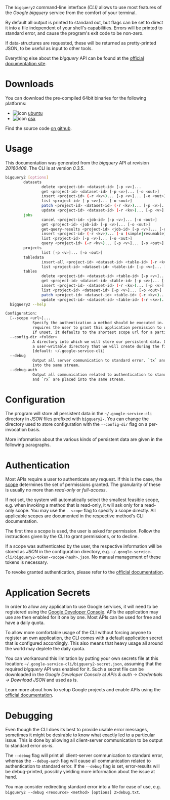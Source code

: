 <!---
DO NOT EDIT !
This file was generated automatically from 'src/mako/cli/README.md.mako'
DO NOT EDIT !
-->
The `bigquery2` command-line interface *(CLI)* allows to use most features of the *Google bigquery* service from the comfort of your terminal.

By default all output is printed to standard out, but flags can be set to direct it into a file independent of your shell's
capabilities. Errors will be printed to standard error, and cause the program's exit code to be non-zero.

If data-structures are requested, these will be returned as pretty-printed JSON, to be useful as input to other tools.

Everything else about the *bigquery* API can be found at the
[official documentation site](https://cloud.google.com/bigquery/).

# Downloads

You can download the pre-compiled 64bit binaries for the following platforms:

* ![icon](http://megaicons.net/static/img/icons_sizes/6/140/16/ubuntu-icon.png) [ubuntu](http://dl.byronimo.de/google.rs/cli/0.3.5/ubuntu/bigquery2.tar.gz)
* ![icon](http://hydra-media.cursecdn.com/wow.gamepedia.com/a/a2/Apple-icon-16x16.png?version=25ddd67ac3dd3b634478e3978b76cb74) [osx](http://dl.byronimo.de/google.rs/cli/0.3.5/osx/bigquery2.tar.gz)

Find the source code [on github](https://github.com/Byron/google-apis-rs/tree/master/gen/bigquery2-cli).

# Usage

This documentation was generated from the *bigquery* API at revision *20160408*. The CLI is at version *0.3.5*.

```bash
bigquery2 [options]
        datasets
                delete <project-id> <dataset-id> [-p <v>]...
                get <project-id> <dataset-id> [-p <v>]... [-o <out>]
                insert <project-id> (-r <kv>)... [-p <v>]... [-o <out>]
                list <project-id> [-p <v>]... [-o <out>]
                patch <project-id> <dataset-id> (-r <kv>)... [-p <v>]... [-o <out>]
                update <project-id> <dataset-id> (-r <kv>)... [-p <v>]... [-o <out>]
        jobs
                cancel <project-id> <job-id> [-p <v>]... [-o <out>]
                get <project-id> <job-id> [-p <v>]... [-o <out>]
                get-query-results <project-id> <job-id> [-p <v>]... [-o <out>]
                insert <project-id> (-r <kv>)... (-u (simple|resumable) -f <file> [-m <mime>]) [-p <v>]... [-o <out>]
                list <project-id> [-p <v>]... [-o <out>]
                query <project-id> (-r <kv>)... [-p <v>]... [-o <out>]
        projects
                list [-p <v>]... [-o <out>]
        tabledata
                insert-all <project-id> <dataset-id> <table-id> (-r <kv>)... [-p <v>]... [-o <out>]
                list <project-id> <dataset-id> <table-id> [-p <v>]... [-o <out>]
        tables
                delete <project-id> <dataset-id> <table-id> [-p <v>]...
                get <project-id> <dataset-id> <table-id> [-p <v>]... [-o <out>]
                insert <project-id> <dataset-id> (-r <kv>)... [-p <v>]... [-o <out>]
                list <project-id> <dataset-id> [-p <v>]... [-o <out>]
                patch <project-id> <dataset-id> <table-id> (-r <kv>)... [-p <v>]... [-o <out>]
                update <project-id> <dataset-id> <table-id> (-r <kv>)... [-p <v>]... [-o <out>]
  bigquery2 --help

Configuration:
  [--scope <url>]...
            Specify the authentication a method should be executed in. Each scope
            requires the user to grant this application permission to use it.
            If unset, it defaults to the shortest scope url for a particular method.
  --config-dir <folder>
            A directory into which we will store our persistent data. Defaults to
            a user-writable directory that we will create during the first invocation.
            [default: ~/.google-service-cli]
  --debug
            Output all server communication to standard error. `tx` and `rx` are placed
            into the same stream.
  --debug-auth
            Output all communication related to authentication to standard error. `tx`
            and `rx` are placed into the same stream.

```

# Configuration

The program will store all persistent data in the `~/.google-service-cli` directory in *JSON* files prefixed with `bigquery2-`.  You can change the directory used to store configuration with the `--config-dir` flag on a per-invocation basis.

More information about the various kinds of persistent data are given in the following paragraphs.

# Authentication

Most APIs require a user to authenticate any request. If this is the case, the [scope][scopes] determines the 
set of permissions granted. The granularity of these is usually no more than *read-only* or *full-access*.

If not set, the system will automatically select the smallest feasible scope, e.g. when invoking a
method that is read-only, it will ask only for a read-only scope. 
You may use the `--scope` flag to specify a scope directly. 
All applicable scopes are documented in the respective method's CLI documentation.

The first time a scope is used, the user is asked for permission. Follow the instructions given 
by the CLI to grant permissions, or to decline.

If a scope was authenticated by the user, the respective information will be stored as *JSON* in the configuration
directory, e.g. `~/.google-service-cli/bigquery2-token-<scope-hash>.json`. No manual management of these tokens
is necessary.

To revoke granted authentication, please refer to the [official documentation][revoke-access].

# Application Secrets

In order to allow any application to use Google services, it will need to be registered using the 
[Google Developer Console][google-dev-console]. APIs the application may use are then enabled for it
one by one. Most APIs can be used for free and have a daily quota.

To allow more comfortable usage of the CLI without forcing anyone to register an own application, the CLI
comes with a default application secret that is configured accordingly. This also means that heavy usage
all around the world may deplete the daily quota.

You can workaround this limitation by putting your own secrets file at this location: 
`~/.google-service-cli/bigquery2-secret.json`, assuming that the required *bigquery* API 
was enabled for it. Such a secret file can be downloaded in the *Google Developer Console* at 
*APIs & auth -> Credentials -> Download JSON* and used as is.

Learn more about how to setup Google projects and enable APIs using the [official documentation][google-project-new].


# Debugging

Even though the CLI does its best to provide usable error messages, sometimes it might be desirable to know
what exactly led to a particular issue. This is done by allowing all client-server communication to be 
output to standard error *as-is*.

The `--debug` flag will print all client-server communication to standard error, whereas the `--debug-auth` flag
will cause all communication related to authentication to standard error.
If the `--debug` flag is set, error-results will be debug-printed, possibly yielding more information about the 
issue at hand.

You may consider redirecting standard error into a file for ease of use, e.g. `bigquery2 --debug <resource> <method> [options] 2>debug.txt`.


[scopes]: https://developers.google.com/+/api/oauth#scopes
[revoke-access]: http://webapps.stackexchange.com/a/30849
[google-dev-console]: https://console.developers.google.com/
[google-project-new]: https://developers.google.com/console/help/new/